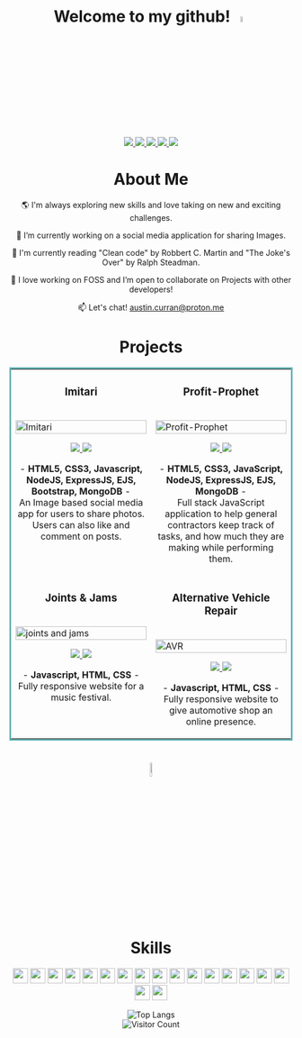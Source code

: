 

<div align="center">
<h1>Welcome to my github! <img src = "https://raw.githubusercontent.com/MartinHeinz/MartinHeinz/master/wave.gif" width = 5%> </h1>
<p align="center">
  <a href="https://austincurran.com/" target="_blank">
    <img src="https://img.shields.io/static/v1?label=|&message=WEBSITE&color=d6d6d6&style=plastic&logo=react&logo-color=white"/>
  </a>
  <a href="https://www.linkedin.com/in/codingcurran/" target="_blank">
    <img src="https://img.shields.io/static/v1?label=|&message=LINKED-IN&color=a3a4a5&style=plastic&logo=linkedin&logo-color=white"/>
  </a>
  <a href="https://twitter.com/codingCurran" target="_blank">
    <img src="https://img.shields.io/static/v1?label=|&message=TWITTER&color=747576&style=plastic&logo=twitter&logo-color=white"/>
  </a>
  <a href="https://angel.co/u/austin-curran" target="_blank">
      <img src="https://img.shields.io/static/v1?label=|&message=ANGEL-LIST&color=47494a&style=plastic&logo=angellist&logo-color=white"/>
  </a>
  <a href="https://docs.google.com/document/d/1Nw5JLobvYTz59Ediu_9-VPbHeaGYQlwh/edit?usp=sharing&ouid=110615528329373204729&rtpof=true&sd=true" target="_blank">
      <img src="https://img.shields.io/static/v1?label=|&message=RESUME&color=1f2122&style=plastic&logo=react&logo-color=white"/>
  </a>
</p>

<h1> About Me </h1>
  
 🌎 I'm always exploring new skills and love taking on new and exciting challenges.

 🚧 I’m currently working on a social media application for sharing Images.

 📖 I'm currently reading "Clean code" by Robbert C. Martin and "The Joke's Over" by Ralph Steadman.

 🎏 I love working on FOSS and I’m open to collaborate on Projects with other developers!
  
 📫 Let's chat! austin.curran@proton.me

<h1 align="center">Projects</h1>
<table bordercolor="#66b2b2">
  
  <tr>
  <td width="50%" valign="top">
      <h3 align="center">Imitari</h3>
        <br />
        <a target="_blank" href="https://imitari.fly.dev/">
            <img src="https://i.ibb.co/JQ2MybK/imitari-Mock.jpg" width="100%" alt="Imitari"/>
        </a>
        <br />
        <p align="center">
          
  <a href="https://github.com/curranConcepts/imitari" target="_blank">
    <img src="https://img.shields.io/static/v1?label=|&message=REPO&color=23555f&style=plastic&logo=github&logo-color=white"/>
  </a>  
  <a href="https://imitari.fly.dev/" target="_blank">
    <img src="https://img.shields.io/static/v1?label=|&message=WEBSITE&color=cdf998&style=plastic&logo=wordpress&logo-color=white"/>
  </a>
      </p>
        <p align="center"> - <strong>HTML5, CSS3, Javascript, NodeJS, ExpressJS, EJS, Bootstrap, MongoDB </strong> - 
          <br>An Image based social media app for users to share photos. Users can also like and comment on posts.</p>
    </td>
  <td width="50%" valign="top">
      <h3 align="center">Profit-Prophet</h3>
        <br />
        <a target="_blank" href="https://profit-prophet.fly.dev">
            <img src="https://i.ibb.co/r0B8TW5/profit-Mock.jpg" width="100%" alt="Profit-Prophet"/>
        </a>
        <br />
        <p align="center">
          
  <a href="https://github.com/curranConcepts/profit-prophet.git" target="_blank">
    <img src="https://img.shields.io/static/v1?label=|&message=REPO&color=23555f&style=plastic&logo=github&logo-color=white"/>
  </a>  
  <a href="https://profit-prophet.fly.dev" target="_blank">
    <img src="https://img.shields.io/static/v1?label=|&message=WEBSITE&color=cdf998&style=plastic&logo=wordpress&logo-color=white"/>
  </a>
      </p>
        <p align="center"> - <strong>HTML5, CSS3, JavaScript, NodeJS, ExpressJS, EJS, MongoDB </strong> - 
          <br>Full stack JavaScript application to help general contractors keep track of tasks, and how much they are making while performing them.</p>
    </td>
  </tr>
  <td width="50%" valign="top">
      <h3 align="center">Joints & Jams</h3>
        <br />
      <a target="_blank" href="https://jointsnjamsmt.netlify.app/">
            <img src="https://i.ibb.co/19409Yv/jonts-Mock.jpg" width="100%"  alt="joints and jams"/>
        </a>
        <br />
        <p align="center">
          
  <a href="https://github.com/curranConcepts/joints-and-jams" target="_blank">
    <img src="https://img.shields.io/static/v1?label=|&message=REPO&color=23555f&style=plastic&logo=github&logo-color=white"/>
  </a>
  <a href="https://jointsnjamsmt.netlify.app" target="_blank">
    <img src="https://img.shields.io/static/v1?label=|&message=WEBSITE&color=cdf998&style=plastic&logo=wordpress&logo-color=white"/>
  </a>
      </p>
        <p align="center"> - <strong>Javascript, HTML, CSS</strong> - 
          <br>Fully responsive website for a music festival.</p>
    </td>
    <td width="50%" valign="top">
      <h3 align="center">Alternative Vehicle Repair</h3>
        <br />
        <a target="_blank" href="https://avrmissoula.netlify.app/index.html">
            <img src="https://i.ibb.co/dgzRXDj/avrMock.jpg" width="100%" alt="AVR"/>
        </a>
        <br />
        <p align="center">
          
  <a href="https://github.com/curranConcepts/alternative-vehicle-repair.git" target="_blank">
    <img src="https://img.shields.io/static/v1?label=|&message=REPO&color=23555f&style=plastic&logo=github&logo-color=white"/>
  </a>  
  <a href="https://avrmissoula.netlify.app/index.html" target="_blank">
    <img src="https://img.shields.io/static/v1?label=|&message=WEBSITE&color=cdf998&style=plastic&logo=wordpress&logo-color=white"/>
  </a>
      </p>
        <p align="center"> - <strong>Javascript, HTML, CSS</strong> - 
          <br>Fully responsive website to give automotive shop an online presence.</p>
    </td>
  </tr>
</table>

<h1><img src = "https://media2.giphy.com/media/QssGEmpkyEOhBCb7e1/giphy.gif?cid=ecf05e47a0n3gi1bfqntqmob8g9aid1oyj2wr3ds3mg700bl&rid=giphy.gif" width = 8%><br> Skills </h1>
  
 <p align="center">
    <img height= '27px' src="https://img.shields.io/static/v1?label=|&message=HTML5&color=f1f1f1&style=plastic&logo=html5"/>
    <img height= '27px' src="https://img.shields.io/static/v1?label=|&message=CSS3&color=e0e0e0&style=plastic&logo=css3"/>
    <img height= '27px' src="https://img.shields.io/static/v1?label=|&message=JAVASCRIPT&color=d0d0d0&style=plastic&logo=javascript"/>
    <img height= '27px' src="https://img.shields.io/static/v1?label=|&message=TYPESCRIPT&color=bfbfbf&style=plastic&logo=typescript"/>
    <img height= '27px' src="https://img.shields.io/static/v1?label=|&message=NODE.JS&color=afafaf&style=plastic&logo=node.js"/>
    <img height= '27px' src="https://img.shields.io/static/v1?label=|&message=EXPRESS&color=9f9f9f&style=plastic&logo=express"/>
    <img height= '27px' src="https://img.shields.io/static/v1?label=|&message=REACT.JS&color=909090&style=plastic&logo=react"/>
    <img height= '27px' src="https://img.shields.io/static/v1?label=|&message=PHP&color=808080&style=plastic&logo=php"/>
    <img height= '27px' src="https://img.shields.io/static/v1?label=|&message=LARAVEL&color=808080&style=plastic&logo=laravel"/>
    <img height= '27px' src="https://img.shields.io/static/v1?label=|&message=GO&color=727272&style=plastic&logo=go"/>
    <img height= '27px' src="https://img.shields.io/static/v1?label=|&message=C SHARP&color=636363&style=plastic&logo=CSharp"/>
    <img height= '27px' src="https://img.shields.io/static/v1?label=|&message=LUA&color=555555&style=plastic&logo=lua"/>
    <img height= '27px' src="https://img.shields.io/static/v1?label=|&message=BASH&color=474747&style=plastic&logo=gnubash"/>
    <img height= '27px' src="https://img.shields.io/static/v1?label=|&message=MONGO-DB&color=3a3a3a&style=plastic&logo=mongodb"/>
    <img height= '27px' src="https://img.shields.io/static/v1?label=|&message=SQL&color=2d2d2d&style=plastic&logo=postgresql"/>
    <img height= '27px' src="https://img.shields.io/static/v1?label=|&message=GIT&color=202020&style=plastic&logo=git"/>
    <img height= '27px' src="https://img.shields.io/static/v1?label=|&message=DOCKER&color=141414&style=plastic&logo=docker"/>
    <img height= '27px' src="https://img.shields.io/static/v1?label=|&message=Linux&color=020202&style=plastic&logo=debian"/>
</p> 

![Top Langs](https://github-readme-stats.vercel.app/api/top-langs/?username=curranConcepts&layout=compact&theme=vue-dark&hide=scss,ejs)
<br />
![Visitor Count](https://profile-counter.glitch.me/curranConcepts/count.svg)




</div>

